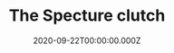---
title: "The Specture clutch"
record_id: 33298779/vpVUF1Qyl?autoplay=0&muted=0&loop=0
type: medal
date: 2020-09-22T00:00:00.000Z
collection: clips
---